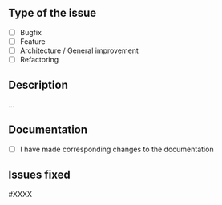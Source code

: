 ## Type of the issue

- [ ] Bugfix
- [ ] Feature
- [ ] Architecture / General improvement
- [ ] Refactoring

## Description

...

## Documentation

- [ ] I have made corresponding changes to the documentation

## Issues fixed

#XXXX
